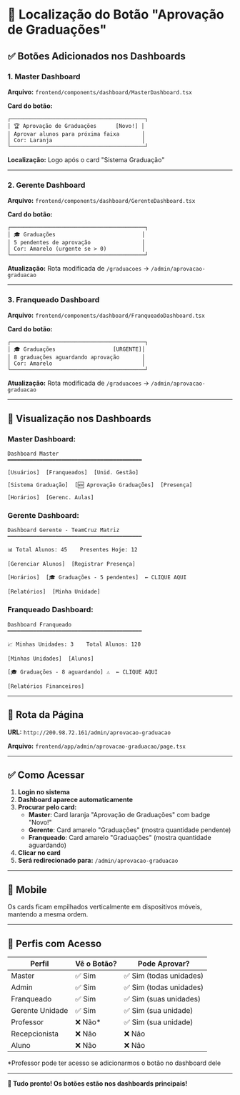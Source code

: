 # 🎯 Localização do Botão "Aprovação de Graduações"

## ✅ Botões Adicionados nos Dashboards

### 1. **Master Dashboard**

**Arquivo:** `frontend/components/dashboard/MasterDashboard.tsx`

**Card do botão:**

```
┌──────────────────────────────────────────┐
│ 🏆 Aprovação de Graduações      [Novo!] │
│ Aprovar alunos para próxima faixa       │
│ Cor: Laranja                            │
└──────────────────────────────────────────┘
```

**Localização:** Logo após o card "Sistema Graduação"

---

### 2. **Gerente Dashboard**

**Arquivo:** `frontend/components/dashboard/GerenteDashboard.tsx`

**Card do botão:**

```
┌──────────────────────────────────────────┐
│ 🎓 Graduações                           │
│ 5 pendentes de aprovação                │
│ Cor: Amarelo (urgente se > 0)           │
└──────────────────────────────────────────┘
```

**Atualização:** Rota modificada de `/graduacoes` → `/admin/aprovacao-graduacao`

---

### 3. **Franqueado Dashboard**

**Arquivo:** `frontend/components/dashboard/FranqueadoDashboard.tsx`

**Card do botão:**

```
┌──────────────────────────────────────────┐
│ 🎓 Graduações                  [URGENTE]│
│ 8 graduações aguardando aprovação       │
│ Cor: Amarelo                            │
└──────────────────────────────────────────┘
```

**Atualização:** Rota modificada de `/graduacoes` → `/admin/aprovacao-graduacao`

---

## 🎨 Visualização nos Dashboards

### Master Dashboard:

```
Dashboard Master
━━━━━━━━━━━━━━━━━━━━━━━━━━━━━━━━━━━━━━━━━━

[Usuários]  [Franqueados]  [Unid. Gestão]

[Sistema Graduação]  [🆕 Aprovação Graduações]  [Presença]

[Horários]  [Gerenc. Aulas]
```

### Gerente Dashboard:

```
Dashboard Gerente - TeamCruz Matriz
━━━━━━━━━━━━━━━━━━━━━━━━━━━━━━━━━━━━━━━━━━

📊 Total Alunos: 45    Presentes Hoje: 12

[Gerenciar Alunos]  [Registrar Presença]

[Horários]  [🎓 Graduações - 5 pendentes]  ← CLIQUE AQUI

[Relatórios]  [Minha Unidade]
```

### Franqueado Dashboard:

```
Dashboard Franqueado
━━━━━━━━━━━━━━━━━━━━━━━━━━━━━━━━━━━━━━━━━━

📈 Minhas Unidades: 3    Total Alunos: 120

[Minhas Unidades]  [Alunos]

[🎓 Graduações - 8 aguardando] ⚠️  ← CLIQUE AQUI

[Relatórios Financeiros]
```

---

## 🔗 Rota da Página

**URL:** `http://200.98.72.161/admin/aprovacao-graduacao`

**Arquivo:** `frontend/app/admin/aprovacao-graduacao/page.tsx`

---

## ✅ Como Acessar

1. **Login no sistema**
2. **Dashboard aparece automaticamente**
3. **Procurar pelo card:**
   - **Master**: Card laranja "Aprovação de Graduações" com badge "Novo!"
   - **Gerente**: Card amarelo "Graduações" (mostra quantidade pendente)
   - **Franqueado**: Card amarelo "Graduações" (mostra quantidade aguardando)
4. **Clicar no card**
5. **Será redirecionado para:** `/admin/aprovacao-graduacao`

---

## 📱 Mobile

Os cards ficam empilhados verticalmente em dispositivos móveis, mantendo a mesma ordem.

---

## 🎯 Perfis com Acesso

| Perfil          | Vê o Botão? | Pode Aprovar?           |
| --------------- | ----------- | ----------------------- |
| Master          | ✅ Sim      | ✅ Sim (todas unidades) |
| Admin           | ✅ Sim      | ✅ Sim (todas unidades) |
| Franqueado      | ✅ Sim      | ✅ Sim (suas unidades)  |
| Gerente Unidade | ✅ Sim      | ✅ Sim (sua unidade)    |
| Professor       | ❌ Não\*    | ✅ Sim (sua unidade)    |
| Recepcionista   | ❌ Não      | ❌ Não                  |
| Aluno           | ❌ Não      | ❌ Não                  |

\*Professor pode ter acesso se adicionarmos o botão no dashboard dele

---

**🎉 Tudo pronto! Os botões estão nos dashboards principais!**
